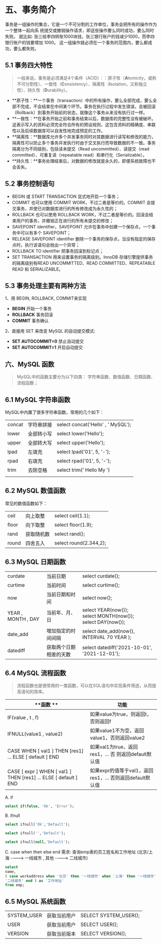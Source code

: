 # 五、事务简介

事务是一组操作的集合，它是一个不可分割的工作单位，事务会把所有的操作作为一个整体一起向系 
统提交或撤销操作请求，即这些操作要么同时成功，要么同时失败。 
就比如: 张三给李四转账1000块钱，张三银行账户的钱减少1000，而李四银行账户的钱要增加 
1000。 这一组操作就必须在一个事务的范围内，要么都成功，要么都失败。

## 5.1 事务四大特性

> 一般来说，事务是必须满足4个条件（ACID）：：原子性（**A**tomicity，或称不可分割性）、一致性（**C**onsistency）、隔离性（**I**solation，又称独立性）、持久性（**D**urability）。

- **原子性：**一个事务（transaction）中的所有操作，要么全部完成，要么全部不完成，不会结束在中间某个环节。事务在执行过程中发生错误，会被回滚（Rollback）到事务开始前的状态，就像这个事务从来没有执行过一样。
- **一致性：**在事务开始之前和事务结束以后，数据库的完整性没有被破坏。这表示写入的资料必须完全符合所有的预设规则，这包含资料的精确度、串联性以及后续数据库可以自发性地完成预定的工作。
- **隔离性：**数据库允许多个并发事务同时对其数据进行读写和修改的能力，隔离性可以防止多个事务并发执行时由于交叉执行而导致数据的不一致。事务隔离分为不同级别，包括读未提交（Read uncommitted）、读提交（read committed）、可重复读（repeatable read）和串行化（Serializable）。
- **持久性：**事务处理结束后，对数据的修改就是永久的，即便系统故障也不会丢失。

## 5.2 事务控制语句

- BEGIN 或 START TRANSACTION 显式地开启一个事务；
- COMMIT 也可以使用 COMMIT WORK，不过二者是等价的。COMMIT 会提交事务，并使已对数据库进行的所有修改成为永久性的；
- ROLLBACK 也可以使用 ROLLBACK WORK，不过二者是等价的。回滚会结束用户的事务，并撤销正在进行的所有未提交的修改；
- SAVEPOINT identifier，SAVEPOINT 允许在事务中创建一个保存点，一个事务中可以有多个 SAVEPOINT；
- RELEASE SAVEPOINT identifier 删除一个事务的保存点，当没有指定的保存点时，执行该语句会抛出一个异常；
- ROLLBACK TO identifier 把事务回滚到标记点；
- SET TRANSACTION 用来设置事务的隔离级别。InnoDB 存储引擎提供事务的隔离级别有READ UNCOMMITTED、READ COMMITTED、REPEATABLE READ 和 SERIALIZABLE。

## 5.3 事务处理主要有两种方法

1、用 BEGIN, ROLLBACK, COMMIT来实现

- **BEGIN** 开始一个事务
- **ROLLBACK** 事务回滚
- **COMMIT** 事务确认

2、直接用 SET 来改变 MySQL 的自动提交模式:

- **SET AUTOCOMMIT=0** 禁止自动提交
- **SET AUTOCOMMIT=1** 开启自动提交

## 六、MySQL 函数

> MySQL中的函数主要分为以下四类： 字符串函数、数值函数、日期函数、流程函数；

## 6.1 MySQL 字符串函数

MySQL中内置了很多字符串函数，常用的几个如下：

|        |            |                                    |
| ------ | ---------- | ---------------------------------- |
| concat | 字符串拼接 | select concat('Hello' , ' MySQL'); |
| lower  | 全部转小写 | select lower('Hello');             |
| upper  | 全部转大写 | select upper('Hello');             |
| lpad   | 左填充     | select lpad('01', 5, '-');         |
| rpad   | 右填充     | select rpad('01', 5, '-');         |
| trim   | 去除空格   | select trim(' Hello My ')          |
|        |            |                                    |

## 6.2 MySQL 数值函数

常见的数值函数如下：

|       |            |                        |
| ----- | ---------- | ---------------------- |
| ceil  | 向上取整   | select ceil(1.1);      |
| floor | 向下取整   | select floor(1.9);     |
| rand  | 获取随机数 | select rand();         |
| round | 四舍五入   | select round(2.344,2); |



## 6.3 MySQL 日期函数

|                    |                        |                                                              |
| ------------------ | ---------------------- | ------------------------------------------------------------ |
| curdate            | 当前日期               | select curdate();                                            |
| curtime            | 当前时间               | select curtime();                                            |
| now                | 当前日期和时间         | select now();                                                |
| YEAR , MONTH , DAY | 当前年、月、日         | select YEAR(now()); <br/>select MONTH(now()); <br/>select DAY(now()); |
| date_add           | 增加指定的时间间隔     | select date_add(now(), INTERVAL 70 YEAR );                   |
| datediff           | 获取两个日期相差的天数 | select datediff('2021-10-01', '2021-12-01');                 |



## 6.4 MySQL 流程函数

> 流程函数也是很常用的一类函数，可以在SQL语句中实现条件筛选，从而提高语句的效率。

| **函数 **                                                    | **功能**                                                   |
| ------------------------------------------------------------ | ---------------------------------------------------------- |
| IF(value , t , f)                                            | 如果value为true，则返回t，否则返回f                        |
| IFNULL(value1 , value2)                                      | 如果value1不为空，返回value1，否则返回value2               |
| CASE WHEN [ val1 ] THEN [res1] ... ELSE [ default ] END      | 如果val1为true，返回res1，... 否 则返回default默认值       |
| CASE [ expr ] WHEN [ val1 ] THEN [res1] ... ELSE [ default ] END | 如果expr的值等于val1，返回 res1，... 否则返回default默认值 |

A. if
```sql
select if(false, 'Ok', 'Error'); 
```
B. ifnull
```sql
select ifnull('Ok','Default');

select ifnull('','Default');

select ifnull(null,'Default');
```
C. case when then else end
需求: 查询emp表的员工姓名和工作地址 (北京/上海 ----> 一线城市 , 其他 ----> 二线城市)
```sql
select
name,
( case workaddress when '北京' then '一线城市' when '上海' then '一线城市' else
'二线城市' end ) as '工作地址'
from emp;
```

## 6.5 MySQL 系统函数

|             |              |                       |
| ----------- | ------------ | --------------------- |
| SYSTEM_USER | 获取当前用户 | SELECT SYSTEM_USER(); |
| USER        | 获取当前用户 | SELECT USER();        |
| VERSION     | 获取当前版本 | SELECT VERSION();     |
